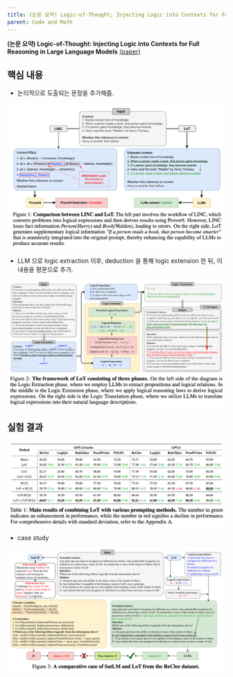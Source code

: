 ```yaml
---
title: (논문 요약) Logic-of-Thought; Injecting Logic into Contexts for Full Reasoning in Large Language Models
parent: Code and Math
---
```


**(논문 요약) Logic-of-Thought: Injecting Logic into Contexts for Full Reasoning in Large Language Models** [(paper)](https://arxiv.org/pdf/2409.17539)

## 핵심 내용
- 논리적으로 도출되는 문장을 추가해줌.  
<img src="/data/papers/lot/concept.png" width="800" />

- LLM 으로 logic extraction 이후, deduction 을 통해 logic extension 한 뒤, 이 내용을 평문으로 추가.
<img src="/data/papers/lot/detail.png" width="800" />


## 실험 결과
<img src="/data/papers/lot/result.png" width="800" />

- case study  
<img src="/data/papers/lot/comparison.png" width="800" />